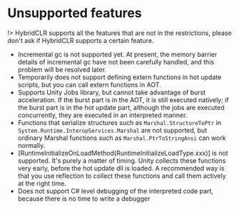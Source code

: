 # Unsupported features

!> HybridCLR supports all the features that are not in the restrictions, please don't ask if HybridCLR supports a certain feature.

- Incremental gc is not supported yet. At present, the memory barrier details of incremental gc have not been carefully handled, and this problem will be resolved later.
- Temporarily does not support defining extern functions in hot update scripts, but you can call extern functions in AOT.
- Supports Unity Jobs library, but cannot take advantage of burst acceleration. If the burst part is in the AOT, it is still executed natively; if the burst part is in the hot update part, although the jobs are executed concurrently, they are executed in an interpreted manner.
- Functions that serialize structures such as `Marshal.StructureToPtr` in `System.Runtime.InteropServices.Marshal` are not supported, but ordinary Marshal functions such as `Marshal.PtrToStringAnsi` can work normally.
- [RuntimeInitializeOnLoadMethod(RuntimeInitializeLoadType.xxx)] is not supported. It's purely a matter of timing. Unity collects these functions very early, before the hot update dll is loaded. A recommended way is that you use reflection to collect these functions and call them actively at the right time.
- Does not support C# level debugging of the interpreted code part, because there is no time to write a debugger
